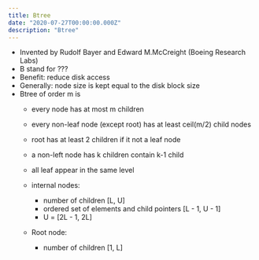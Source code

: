 ```yaml
---
title: Btree
date: "2020-07-27T00:00:00.000Z"
description: "Btree"
---
```


- Invented by Rudolf Bayer and Edward M.McCreight (Boeing Research Labs)
- B stand for ???
- Benefit: reduce disk access
- Generally: node size is kept equal to the disk block size
- Btree of order m is
  - every node has at most m children
  - every non-leaf node (except root) has at least ceil(m/2) child nodes
  - root has at least 2 children if it not a leaf node
  - a non-left node has k children contain k-1 child
  - all leaf appear in the same level

  - internal nodes: 
    - number of children [L, U]
    - ordered set of elements and child pointers [L - 1, U - 1]
    - U = [2L - 1, 2L]
  - Root node:
    - number of children [1, L]
